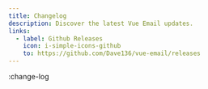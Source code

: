 ```yaml
---
title: Changelog
description: Discover the latest Vue Email updates.
links:
  - label: Github Releases
    icon: i-simple-icons-github
    to: https://github.com/Dave136/vue-email/releases
---
```


:change-log
